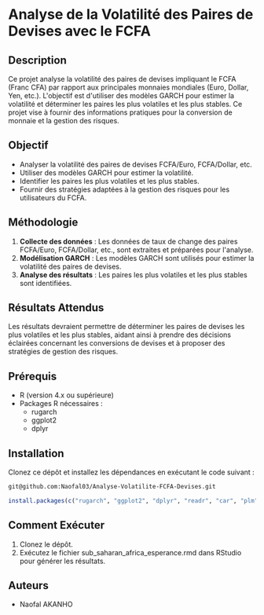 # Analyse de la Volatilité des Paires de Devises avec le FCFA

## Description

Ce projet analyse la volatilité des paires de devises impliquant le FCFA (Franc CFA) par rapport aux principales monnaies mondiales (Euro, Dollar, Yen, etc.). L'objectif est d'utiliser des modèles GARCH pour estimer la volatilité et déterminer les paires les plus volatiles et les plus stables. Ce projet vise à fournir des informations pratiques pour la conversion de monnaie et la gestion des risques.

## Objectif

- Analyser la volatilité des paires de devises FCFA/Euro, FCFA/Dollar, etc.
- Utiliser des modèles GARCH pour estimer la volatilité.
- Identifier les paires les plus volatiles et les plus stables.
- Fournir des stratégies adaptées à la gestion des risques pour les utilisateurs du FCFA.

## Méthodologie

1. **Collecte des données** : Les données de taux de change des paires FCFA/Euro, FCFA/Dollar, etc., sont extraites et préparées pour l'analyse.
2. **Modélisation GARCH** : Les modèles GARCH sont utilisés pour estimer la volatilité des paires de devises.
3. **Analyse des résultats** : Les paires les plus volatiles et les plus stables sont identifiées.

## Résultats Attendus

Les résultats devraient permettre de déterminer les paires de devises les plus volatiles et les plus stables, aidant ainsi à prendre des décisions éclairées concernant les conversions de devises et à proposer des stratégies de gestion des risques.

## Prérequis

- R (version 4.x ou supérieure)
- Packages R nécessaires :
  - rugarch
  - ggplot2
  - dplyr

## Installation

Clonez ce dépôt et installez les dépendances en exécutant le code suivant :

```bash
git@github.com:Naofal03/Analyse-Volatilite-FCFA-Devises.git
```

```R
install.packages(c("rugarch", "ggplot2", "dplyr", "readr", "car", "plm","gplots","corrplot","lmtest"))
```

## Comment Exécuter
1. Clonez le dépôt.
2. Exécutez le fichier sub_saharan_africa_esperance.rmd dans RStudio pour générer les résultats.
## Auteurs
- Naofal AKANHO
